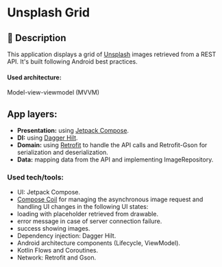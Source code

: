# Unsplash Grid

## :scroll: Description

This application displays a grid of [Unsplash](https://unsplash.com) images retrieved from a REST API. It's built following Android
best practices.

#### Used architecture:

Model-view-viewmodel (MVVM)

## App layers:

* **Presentation:** using [Jetpack Compose](https://developer.android.com/jetpack/compose).
* **DI:** using [Dagger Hilt](https://dagger.dev/hilt).
* **Domain:** using [Retrofit](https://square.github.io/retrofit) to handle the API calls and Retrofit-Gson for serialization and
  deserialization.
* **Data:** mapping data from the API and implementing ImageRepository.

### Used tech/tools:

* UI: Jetpack Compose.
* [Compose Coil](https://coil-kt.github.io/coil/compose) for managing the asynchronous image request and handling UI changes in the following UI states:
* loading with placeholder retrieved from drawable.
* error message in case of server connection failure.
* success showing images.
* Dependency injection: Dagger Hilt.
* Android architecture components (Lifecycle, ViewModel).
* Kotlin Flows and Coroutines.
* Network: Retrofit and Gson.

 
